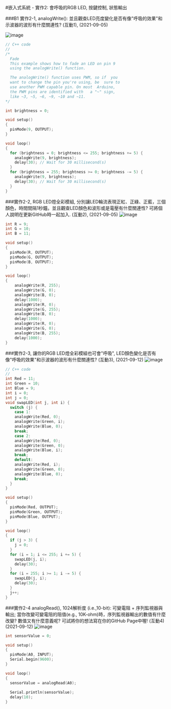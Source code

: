 #嵌入式系統 - 實作2: 會呼吸的RGB LED,  按鍵控制, 狀態輸出 

###B1 實作2-1, analogWrite(): 並且觀查LED亮度變化是否有像"呼吸的效果"和示波器的波形有什麼關連性? (互動1), (2021-09-05)

![image](https://user-images.githubusercontent.com/89329170/132114885-9917374a-3357-4c40-b167-9e7407ec8bfe.png)
````c
// C++ code
//
/*
  Fade
  This example shows how to fade an LED on pin 9
  using the analogWrite() function.

  The analogWrite() function uses PWM, so if  you
  want to change the pin you're using, be  sure to
  use another PWM capable pin. On most  Arduino,
  the PWM pins are identified with   a "~" sign,
  like ~3, ~5, ~6, ~9, ~10 and ~11.
*/

int brightness = 0;

void setup()
{
  pinMode(9, OUTPUT);
}

void loop()
{
  for (brightness = 0; brightness <= 255; brightness += 5) {
    analogWrite(9, brightness);
    delay(30); // Wait for 30 millisecond(s)
  }
  for (brightness = 255; brightness >= 0; brightness -= 5) {
    analogWrite(9, brightness);
    delay(30); // Wait for 30 millisecond(s)
  }
}
````


###實作2-2, RGB LED燈全彩模組, 分別讓LED輪流表現正紅、正綠、正藍，三個顏色，時間間隔1秒鐘。並且觀查LED顏色和波形或是電壓有什麼關連性? 可將個人說明在更新GitHub時一起加入. (互動2), (2021-09-05)
![image](https://user-images.githubusercontent.com/89329170/132971069-9c453c0e-935e-44c5-be6b-f8148e0eb95d.png)

````c
int R = 9;
int G = 10;
int B = 11;

void setup()
{
  pinMode(R, OUTPUT);
  pinMode(G, OUTPUT);
  pinMode(B, OUTPUT);  
}

void loop()
{
	analogWrite(R, 255);
	analogWrite(G, 0);
	analogWrite(B, 0);
  	delay(1000);
	analogWrite(R, 0);
	analogWrite(G, 255);
	analogWrite(B, 0);
  	delay(1000);
	analogWrite(R, 0);
	analogWrite(G, 0);
	analogWrite(B, 255);
  	delay(1000);  
}
````



###實作2-3, 讓你的RGB LED燈全彩模組也可會"呼吸", LED顏色變化是否有像"呼吸的效果"和示波器的波形有什麼關連性? (互動3), (2021-09-12)
![image](https://user-images.githubusercontent.com/89329170/132971571-6cbbebff-e9e1-4e08-9d0c-1fefcaa194a0.png)
````c
// C++ code
//
int Red = 11;
int Green = 10;
int Blue = 9;
int i = 0;
int j = 0;
void swapLED(int j, int i) {
  switch (j) {
    case 1:
    analogWrite(Red, 0);
    analogWrite(Green, i);
    analogWrite(Blue, 0);
    break;
    case 2:
    analogWrite(Red, 0);
    analogWrite(Green, 0);
    analogWrite(Blue, i);
    break;
    default:
    analogWrite(Red, i);
    analogWrite(Green, 0);
    analogWrite(Blue, 0);
    break;
  }
}

void setup()
{
  pinMode(Red, OUTPUT);
  pinMode(Green, OUTPUT);
  pinMode(Blue, OUTPUT);
}

void loop()
{
  if (j > 3) {
  	j = 0;
  }
  for (i = 1; i <= 255; i += 5) {
    swapLED(j, i);
    delay(30);
  }
  for (i = 255; i >= 1; i -= 5) {
    swapLED(j, i);
    delay(30);
  }
  j++;
}
````





###實作2-4 analogRead(), 1024解析度 (i.e.,10-bit): 可變電阻 + 序列監視器與輸出; 當你改變可變電阻的阻值(e.g., 10K-ohm)時，序列監視器輸出的數值有什麼改變? 數值又有什麼意義呢? 可試將你的想法寫在你的GitHub Page中喔! (互動4) (2021-09-12)
![image](https://user-images.githubusercontent.com/89329170/132971855-cc8f0a4d-4f42-426b-ac65-744535afd5aa.png)
````c
int sensorValue = 0;

void setup()
{
  pinMode(A0, INPUT);
  Serial.begin(9600);
}

void loop()
{
  sensorValue = analogRead(A0);
  
  Serial.println(sensorValue);
  delay(10);
}
````
